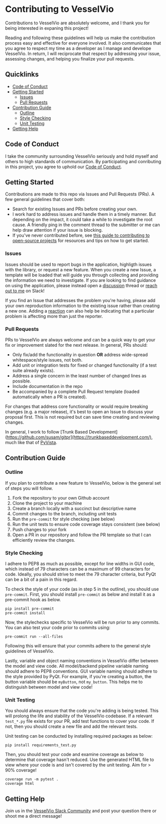 # Contributing to VesselVio

Contributions to VesselVio are absolutely welcome, and I thank you for being interested in expaning this project!

Reading and following these guidelines will help us make the contribution process easy and effective for everyone involved. It also communicates that you agree to respect my time as a developer as I manage and develope VesselVio. In return, I will reciprocate that respect by addressing your issue, assessing changes, and helping you finalize your pull requests.

## Quicklinks

* [Code of Conduct](#code-of-conduct)
* [Getting Started](#getting-started)
    * [Issues](#issues)
    * [Pull Requests](#pull-requests)
* [Contribution Guide](#contribution-guide)
    * [Outline](#outline)
    * [Style Checking](#style-checking)
    * [Unit Testing](#unit-testing)
* [Getting Help](#getting-help)

## Code of Conduct

I take the community surrounding VesselVio seriously and hold myself and others to high standards of communication. By participating and conributing in this project, you agree to uphold our [Code of Conduct](https://github.com/JacobBumgarner/VesselVio/blob/main/CODE_OF_CONDUCT.md).


## Getting Started

Contributions are made to this repo via Issues and Pull Requests (PRs). A few general guidelines that cover both:

- Search for existing Issues and PRs before creating your own.
- I work hard to address issues and handle them in a timely manner. But depending on the impact, it could take a while to investigate the root cause. A friendly ping in the comment thread to the submitter or me can help draw attention if your issue is blocking.
- If you've never contributed before, see [this guide to contributing to open-source projects](https://opensource.guide/how-to-contribute/) for resources and tips on how to get started.

### Issues

Issues should be used to report bugs in the application, highligth issues with the library, or request a new feature. When you create a new Issue, a template will be loaded that will guide you through collecting and providing the information we need to investigate. If you are looking to find guidance on using the application, please instead open a [discussion](https://github.com/JacobBumgarner/VesselVio/discussions) thread or [reach out to me](https://communityinviter.com/apps/vesselvio/join-vesselvio-on-slack) on Slack!

If you find an Issue that addresses the problem you're having, please add your own reproduction information to the existing issue rather than creating a new one. Adding a [reaction](https://github.blog/2016-03-10-add-reactions-to-pull-requests-issues-and-comments/) can also help be indicating that a particular problem is affecting more than just the reporter.

### Pull Requests

PRs to VesselVio are always welcome and can be a quick way to get your fix or improvement slated for the next release. In general, PRs should:

- Only fix/add the functionality in question **OR** address wide-spread whitespace/style issues, not both.
- Add unit or integration tests for fixed or changed functionality (if a test suite already exists).
- Address a single concern in the least number of changed lines as possible.
- Include documentation in the repo
- Be accompanied by a complete Pull Request template (loaded automatically when a PR is created).

For changes that address core functionality or would require breaking changes (e.g. a major release), it's best to open an Issue to discuss your proposal first. This is not required but can save time creating and reviewing changes.

In general, I work to follow [Trunk Based Development](https://github.com/susam/gitpr](https://trunkbaseddevelopment.com/), much like that of [PyVista](https://github.com/pyvista/pyvista). 

## Contribution Guide

### Outline
If you plan to contribute a new feature to VesselVio, below is the general set of steps you will follow.
1. Fork the repository to your own Github account
2. Clone the project to your machine
3. Create a branch locally with a succinct but descriptive name
4. Commit changes to the branch, including unit tests
5. Run the `pre-commit` for style checking (see below)
6. Run the unit tests to ensure code coverage stays consistent (see below)
7. Push changes to your fork
8. Open a PR in our repository and follow the PR template so that I can efficiently review the changes.

### Style Checking
I adhere to PEP8 as much as possible, except for line widths in GUI code, which instead of 79 characters can be a maximum of 99 characters for code. Ideally, you should strive to meet the 79 character criteria, but PyQt can be a bit of a pain in this regard.

To check the style of your code (as in step 5 in the outline), you should use `pre-commit`. First, you should install `pre-commit` as below and install it as a pre-commit hook as below.
```
pip install pre-commit
pre-commit install
```

Now, the stylechecks specific to VesselVio will be run prior to any commits. You can also test your code prior to commits using:
```
pre-commit run --all-files
```

Following this will ensure that your commits adhere to the general style guidelines of VesselVio.

Lastly, variable and object naming conventions in VesselVio differ between the model and view code. All model/backend pipeline variable naming should adhere to PEP8 conventions. GUI variable naming should adhere to the style provided by PyQt. For example, if you're creating a button, the button variable should be `myButton`, not `my_button`. This helps me to distinguish between model and view code! 

### Unit Testing
You should always ensure that the code you're adding is being tested. This will prolong the life and stability of the VesselVio codebase. If a relevant `test_*.py` file exists for your PR, add test functions to cover your code. If not, then you should create a new file and add the relevant tests.

Unit testing can be conducted by installing required packages as below:
```
pip install requirements_test.py
```

Then, you should test your code and examine coverage as below to determine that coverage hasn't reduced. Use the generated HTML file to view where your code is and isn't covered by the unit testing. Aim for > 90% coverage!

```
coverage run -m pytest .
coverage html
```

## Getting Help

Join us in the [VesselVio Slack Community](https://communityinviter.com/apps/vesselvio/join-vesselvio-on-slack) and post your question there or shoot me a direct message!
